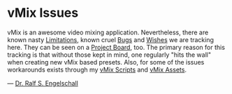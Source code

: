 
vMix Issues
===========

vMix is an awesome video mixing application.
Nevertheless, there are known nasty [Limitations](https://github.com/rse/vmix-issues/labels/type-limitation),
known cruel [Bugs](https://github.com/rse/vmix-issues/labels/type-bug) and
[Wishes](https://github.com/rse/vmix-issues/labels/type-wish) we are
tracking here. They can be seen on a [Project Board](https://github.com/users/rse/projects/1/views/1), too.
The primary reason for this tracking is that without those kept in mind, one regularly "hits the wall"
when creating new vMix based presets.
Also, for some of the issues workarounds exists through my [vMix Scripts](https://github.com/rse/vmix-scripts/)
and [vMix Assets](https://github.com/rse/vmix-assets/).

&mdash; [Dr. Ralf S. Engelschall](mailto:rse@engelschall.com)

